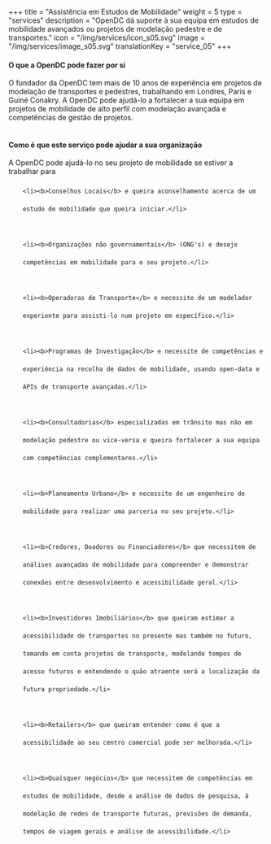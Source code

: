 +++
title = "Assistência em Estudos de Mobilidade"
weight = 5
type = "services"
description = "OpenDC dá suporte à sua equipa em estudos de mobilidade avançados ou projetos de modelação pedestre e de transportes."
icon = "/img/services/icon_s05.svg"
image = "/img/services/image_s05.svg"
translationKey = "service_05"
+++

#### O que a OpenDC pode fazer por si
O fundador da OpenDC tem mais de 10 anos de experiência em projetos de modelação de transportes e pedestres, trabalhando em Londres, Paris e Guiné Conakry. A OpenDC pode ajudá-lo a fortalecer a sua equipa em projetos de mobilidade de alto perfil com modelação avançada e competências de gestão de projetos.
<br></br>

#### Como é que este serviço pode ajudar a sua organização
A OpenDC pode ajudá-lo no seu projeto de mobilidade se estiver a trabalhar para

<ul style="list-style-type:disc; padding-left:2em; line-height:250%;">

	<li><b>Conselhos Locais</b> e queira aconselhamento acerca de um estudo de mobilidade que queira iniciar.</li>
	
	<li><b>Organizações não governamentais</b> (ONG's) e deseje competências em mobilidade para o seu projeto.</li>
	
	<li><b>Operadoras de Transporte</b> e necessite de um modelador experiente para assisti-lo num projeto em específico.</li>
	
	<li><b>Programas de Investigação</b> e necessite de competências e experiência na recolha de dados de mobilidade, usando open-data e APIs de transporte avançadas.</li>
	
	<li><b>Consultadorias</b> especializadas em trânsito mas não em modelação pedestre ou vice-versa e queira fortalecer a sua equipa com competências complementares.</li>
	
	<li><b>Planeamento Urbano</b> e necessite de um engenheiro de mobilidade para realizar uma parceria no seu projeto.</li>
	
	<li><b>Credores, Doadores ou Financiadores</b> que necessitem de análises avançadas de mobilidade para compreender e demonstrar conexões entre desenvolvimento e acessibilidade geral.</li>
	
	<li><b>Investidores Imobiliários</b> que queiram estimar a acessibilidade de transportes no presente mas também no futuro, tomando em conta projetos de transporte, modelando tempos de acesso futuros e entendendo o quão atraente será a localização da futura propriedade.</li>
	
	<li><b>Retailers</b> que queiram entender como é que a acessibilidade ao seu centro comercial pode ser melhorada.</li>
	
	<li><b>Quaisquer negócios</b> que necessitem de competências em estudos de mobilidade, desde a análise de dados de pesquisa, à modelação de redes de transporte futuras, previsões de demanda, tempos de viagem gerais e análise de acessibilidade.</li>
	
</ul>

